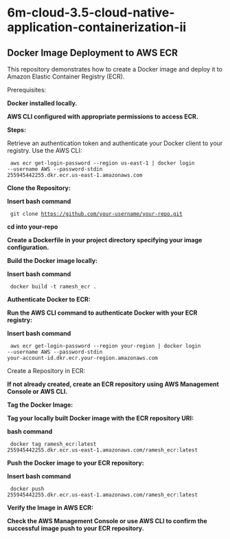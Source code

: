 # 6m-cloud-3.5-cloud-native-application-containerization-ii

## Docker Image Deployment to AWS ECR ## 
This repository demonstrates how to create a Docker image and deploy it to Amazon Elastic Container Registry (ECR).

<div>Prerequisites:</div>

**Docker installed locally.**

<b>AWS CLI configured with appropriate permissions to access ECR.</b>

<b>Steps:</b>

Retrieve an authentication token and authenticate your Docker client to your registry.
Use the AWS CLI:

<code> aws ecr get-login-password --region us-east-1 | docker login --username AWS --password-stdin 255945442255.dkr.ecr.us-east-1.amazonaws.com </code>

<b>Clone the Repository:</b>

<b> Insert bash command </b> 

<code> git clone <url>https://github.com/your-username/your-repo.git </url></code>

<b> cd into your-repo </b>

<b> Create a Dockerfile in your project directory specifying your image configuration. </b>

<b> Build the Docker image locally: </b>

<b> Insert bash command </b>

<code> docker build -t ramesh_ecr . </code> 

<b> Authenticate Docker to ECR: </b>

<b> Run the AWS CLI command to authenticate Docker with your ECR registry: </b>

<b> Insert bash command  </b>

<code> aws ecr get-login-password --region your-region | docker login --username AWS --password-stdin your-account-id.dkr.ecr.your-region.amazonaws.com </code>

Create a Repository in ECR: 

<b> If not already created, create an ECR repository using AWS Management Console or AWS CLI. </b>

<b> Tag the Docker Image: </b>

<b> Tag your locally built Docker image with the ECR repository URI: </b>

<b> bash command </b>

<code> docker tag ramesh_ecr:latest 255945442255.dkr.ecr.us-east-1.amazonaws.com/ramesh_ecr:latest </code>


<b> Push the Docker image to your ECR repository: </b>

<b> Insert bash command </b>

<code> docker push 255945442255.dkr.ecr.us-east-1.amazonaws.com/ramesh_ecr:latest  </code>

<b>Verify the Image in AWS ECR:</b>

<b>Check the AWS Management Console or use AWS CLI to confirm the successful image push to your ECR repository.</b>
